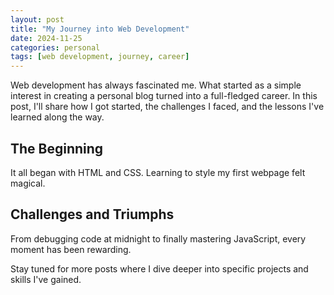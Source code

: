 ```yaml
---
layout: post
title: "My Journey into Web Development"
date: 2024-11-25
categories: personal
tags: [web development, journey, career]
---
```


Web development has always fascinated me. What started as a simple interest in creating a personal blog turned into a full-fledged career. In this post, I'll share how I got started, the challenges I faced, and the lessons I've learned along the way.

## The Beginning
It all began with HTML and CSS. Learning to style my first webpage felt magical.

## Challenges and Triumphs
From debugging code at midnight to finally mastering JavaScript, every moment has been rewarding.

Stay tuned for more posts where I dive deeper into specific projects and skills I've gained.
